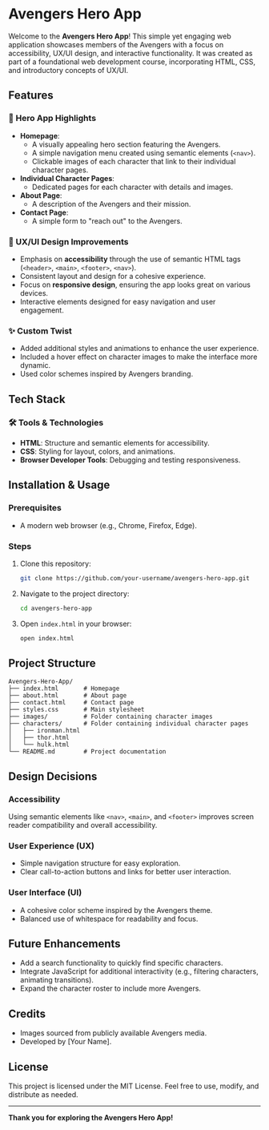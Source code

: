 # Avengers Hero App

Welcome to the **Avengers Hero App**! This simple yet engaging web application showcases members of the Avengers with a focus on accessibility, UX/UI design, and interactive functionality. It was created as part of a foundational web development course, incorporating HTML, CSS, and introductory concepts of UX/UI.

## Features

### 🌟 Hero App Highlights

- **Homepage**:
  - A visually appealing hero section featuring the Avengers.
  - A simple navigation menu created using semantic elements (`<nav>`).
  - Clickable images of each character that link to their individual character pages.
- **Individual Character Pages**:
  - Dedicated pages for each character with details and images.
- **About Page**:
  - A description of the Avengers and their mission.
- **Contact Page**:
  - A simple form to "reach out" to the Avengers.

### 🎨 UX/UI Design Improvements

- Emphasis on **accessibility** through the use of semantic HTML tags (`<header>`, `<main>`, `<footer>`, `<nav>`).
- Consistent layout and design for a cohesive experience.
- Focus on **responsive design**, ensuring the app looks great on various devices.
- Interactive elements designed for easy navigation and user engagement.

### ✨ Custom Twist

- Added additional styles and animations to enhance the user experience.
- Included a hover effect on character images to make the interface more dynamic.
- Used color schemes inspired by Avengers branding.

## Tech Stack

### 🛠️ Tools & Technologies

- **HTML**: Structure and semantic elements for accessibility.
- **CSS**: Styling for layout, colors, and animations.
- **Browser Developer Tools**: Debugging and testing responsiveness.

## Installation & Usage

### Prerequisites

- A modern web browser (e.g., Chrome, Firefox, Edge).

### Steps

1. Clone this repository:
   ```bash
   git clone https://github.com/your-username/avengers-hero-app.git
   ```
2. Navigate to the project directory:
   ```bash
   cd avengers-hero-app
   ```
3. Open `index.html` in your browser:
   ```bash
   open index.html
   ```

## Project Structure

```
Avengers-Hero-App/
├── index.html       # Homepage
├── about.html       # About page
├── contact.html     # Contact page
├── styles.css       # Main stylesheet
├── images/          # Folder containing character images
├── characters/      # Folder containing individual character pages
│   ├── ironman.html
│   ├── thor.html
│   └── hulk.html
└── README.md        # Project documentation
```

## Design Decisions

### Accessibility

Using semantic elements like `<nav>`, `<main>`, and `<footer>` improves screen reader compatibility and overall accessibility.

### User Experience (UX)

- Simple navigation structure for easy exploration.
- Clear call-to-action buttons and links for better user interaction.

### User Interface (UI)

- A cohesive color scheme inspired by the Avengers theme.
- Balanced use of whitespace for readability and focus.

## Future Enhancements

- Add a search functionality to quickly find specific characters.
- Integrate JavaScript for additional interactivity (e.g., filtering characters, animating transitions).
- Expand the character roster to include more Avengers.

## Credits

- Images sourced from publicly available Avengers media.
- Developed by [Your Name].

## License

This project is licensed under the MIT License. Feel free to use, modify, and distribute as needed.

---

**Thank you for exploring the Avengers Hero App!**
